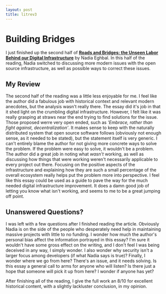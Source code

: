 ```yaml
---
layout: post
title: litrev3
---
```

# Building Bridges
I just finished up the second half of **[Roads and Bridges: the Unseen Labor Behind our Digital Infrastructure](https://github.com/ritjoe/hfoss/blob/master/assets/roads-and-bridges-the-unseen-labor-behind-our-digital-infrastructure.pdf)** by Nadia Eghbal. In this half of the reading, Nadia switched to discussing more modern issues with the open source infrastructure, as well as possible ways to correct these issues.

## My Review
The second half of the reading was a little less enjoyable for me. I feel like the author did a fabulous job with historical context and relevant modern anecdotes, but the analysis wasn't really there. The essay did it's job in that it shed light on the crumbling digital infrastructure. However, I felt like it was really grasping at straws near the end trying to find solutions for the issue. Those proposed werre very open ended, such as *'Embrace, rather than fight against, decentralization'*. It makes sense to keep with the naturally distributed system that open source software follows (obviously not enough sense, as it needed to be stated), but the statement itself is very generic. 
I can't entirely blame the author for not giving more concrete ways to solve the problem. If the problem were easy to solve, it wouldn't be a problem. The author did a great job in noting what *wasn't* working, as well as discussing how things that were working weren't necessarily applicable to every project out there. Focusing on the positive aspects of the infrastructure and explaining how they are such a small percentage of the overall ecosystem really helps put the problem more into perspective. I feel like this essay could be used as a guide to pave the way for the much needed digital infrastructure improvement. It does a damn good job of letting you know what isn't working, and seems to me to be a great jumping off point.

## Unanswered Questions?
I was left with a few questions after I finished reading the article. Obviously Nadia is on the side of the people who desperately need help in maintaining massive projects with little to no funding. I wonder how much the author's personal bias affect the information portrayed in this essay? I'm sure it wouldn't have some gross effect on the writing, and I don't feel I was being deceived in any way, I simply wonder. I also wonder why security isn't a larger focus among developers (if what Nadia says is true)? Finally, I wonder where we go from here? There's an issue, and it needs solving. Is this essay a general call to arms for anyone who will listen? Is there just a hope that someone will pick it up from here? I wonder if anyone has yet?

After finishing all of the reading, I give the full work an 8/10 for excellent historical content, with a slightly lackluster conclusion, in my opinion.


